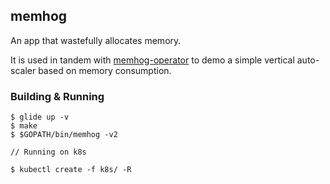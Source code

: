 ## memhog

An app that wastefully allocates memory.

It is used in tandem with [memhog-operator](https://github.com/metral/memhog-operator) to demo a simple vertical auto-scaler based on memory consumption.


### Building & Running

```
$ glide up -v
$ make
$ $GOPATH/bin/memhog -v2
```

```
// Running on k8s

$ kubectl create -f k8s/ -R
```
